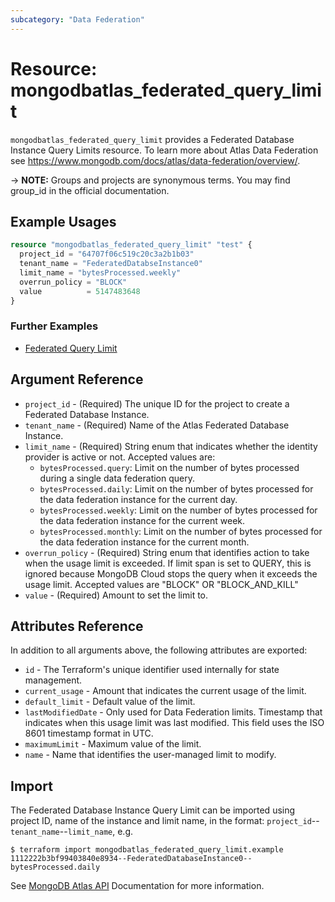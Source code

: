 ```yaml
---
subcategory: "Data Federation"
---
```


# Resource: mongodbatlas_federated_query_limit

`mongodbatlas_federated_query_limit` provides a Federated Database Instance Query Limits resource. To learn more about Atlas Data Federation see https://www.mongodb.com/docs/atlas/data-federation/overview/.


-> **NOTE:** Groups and projects are synonymous terms. You may find group_id in the official documentation.

## Example Usages


```terraform
resource "mongodbatlas_federated_query_limit" "test" {
  project_id = "64707f06c519c20c3a2b1b03"
  tenant_name = "FederatedDatabseInstance0"
  limit_name = "bytesProcessed.weekly"
  overrun_policy = "BLOCK"
  value          = 5147483648
}
```

### Further Examples
- [Federated Query Limit](https://github.com/mongodb/terraform-provider-mongodbatlas/tree/v2.1.0/examples/mongodbatlas_federated_query_limit)

## Argument Reference

* `project_id` - (Required) The unique ID for the project to create a Federated Database Instance.
* `tenant_name` - (Required) Name of the Atlas Federated Database Instance.
* `limit_name` - (Required) String enum that indicates whether the identity provider is active or not. Accepted values are:
    * `bytesProcessed.query`: Limit on the number of bytes processed during a single data federation query.
    * `bytesProcessed.daily`: Limit on the number of bytes processed for the data federation instance for the current day.
    * `bytesProcessed.weekly`: Limit on the number of bytes processed for the data federation instance for the current week.
    * `bytesProcessed.monthly`: Limit on the number of bytes processed for the data federation instance for the current month.
* `overrun_policy` - (Required) String enum that identifies action to take when the usage limit is exceeded. If limit span is set to QUERY, this is ignored because MongoDB Cloud stops the query when it exceeds the usage limit. Accepted values are "BLOCK" OR "BLOCK_AND_KILL"
* `value` - (Required) Amount to set the limit to.

## Attributes Reference

In addition to all arguments above, the following attributes are exported:

* `id` - The Terraform's unique identifier used internally for state management.
* `current_usage` - Amount that indicates the current usage of the limit.
* `default_limit` - Default value of the limit.
* `lastModifiedDate` - Only used for Data Federation limits. Timestamp that indicates when this usage limit was last modified. This field uses the ISO 8601 timestamp format in UTC.
* `maximumLimit` - Maximum value of the limit.
* `name` - Name that identifies the user-managed limit to modify.

## Import

The Federated Database Instance Query Limit can be imported using project ID, name of the instance and limit name, in the format: 
`project_id`--`tenant_name`--`limit_name`, e.g.

```
$ terraform import mongodbatlas_federated_query_limit.example 1112222b3bf99403840e8934--FederatedDatabaseInstance0--bytesProcessed.daily
```

See [MongoDB Atlas API](https://www.mongodb.com/docs/atlas/reference/api-resources-spec/#tag/Data-Federation/operation/createOneDataFederationQueryLimit) Documentation for more information.
